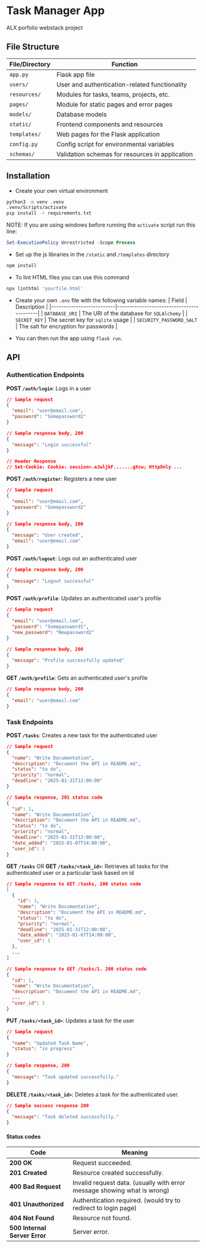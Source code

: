 # Task Manager App
ALX porfolio webstack project


## File Structure
| File/Directory | Function                                        |
|----------------|-------------------------------------------------|
| `app.py`       | Flask app file                                  |
| `users/`       | User and authentication-related functionality   |
| `resources/`   | Modules for tasks, teams, projects, etc.        |
| `pages/`       | Module for static pages and error pages         |
| `models/`      | Database models                                 |
| `static/`      | Frontend components and resources               |
| `templates/`   | Web pages for the Flask application             |
| `config.py`    | Config script for environmental variables       |
| `schemas/`     | Validation schemas for resources in application |

## Installation
* Create your own virtual environment
```bash
python3 -m venv .venv
.venv/Scripts/activate
pip install -r requirements.txt
```

  NOTE: If you are using windows before running the `activate` script run this line:

```powershell
Set-ExecutionPolicy Unrestricted -Scope Process
```

* Set up the js libraries in the `/static` and `/templates` directory
```bash
npm install
```

* To lint HTML files you can use this command
```bash
npx linthtml 'yourfile.html'
```

* Create your own `.env` file with the following variable names:
  | Field                    | Description                              |
  |--------------------------|------------------------------------------|
  | `DATABASE_URI`           | The URI of the database for `SQLAlchemy` |
  | `SECRET_KEY`             | The secret key for `sqlite` usage        |
  | `SECURITY_PASSWORD_SALT` | The salt for encryption for passwords    |

* You can then run the app using `flask run`.

## API
### Authentication Endpoints
**POST `/auth/login`**: Logs in a user
```json
// Sample request
{
  "email": "user@email.com",
  "password": "Somepassword2"
}

// Sample response body, 200
{
  "message": "Login successful"
}

// Header Response
// Set-Cookie: Cookie: session=.eJwljkF.......gXcw; HttpOnly ...
```
**POST `/auth/register`**: Registers a new user
```json
// Sample request
{
  "email": "user@email.com",
  "password": "Somepassword2"
}

// Sample response body, 200
{
  "message": "User created",
  "email": "user@email.com"
}
```

**POST `/auth/logout`**: Logs out an authenticated user
```json
// Sample response body, 200
{
  "message": "Logout successful"
}
```

**POST `/auth/profile`**: Updates an authenticated user's profile
```json
// Sample request
{
  "email": "user@email.com",
  "password": "Somepassword1",
  "new_password": "Newpassword2"
}

// Sample response body, 200
{
  "message": "Profile successfully updated"
}
```

**GET `/auth/profile`**: Gets an authenticated user's profile
```json
// Sample response body, 200
{
  "email": "user@email.com"
}
```

### Task Endpoints
**POST `/tasks`**: Creates a new task for the authenticated user

```json
// Sample request
{
  "name": "Write Documentation",
  "description": "Document the API in README.md",
  "status": "to do",
  "priority": "normal",
  "deadline": "2025-01-31T12:00:00"
}

// Sample response, 201 status code
{
  "id": 1,
  "name": "Write Documentation",
  "description": "Document the API in README.md",
  "status": "to do",
  "priority": "normal",
  "deadline": "2025-01-31T12:00:00",
  "date_added": "2025-01-07T14:00:00",
  "user_id": 1
}
```

**GET `/tasks`** OR **GET `/tasks/<task_id>`**: Retrieves all tasks for the authenticated user or a particular task based on id
```json
// Sample response to GET /tasks, 200 status code
[
  {
    "id": 1,
    "name": "Write Documentation",
    "description": "Document the API in README.md",
    "status": "to do",
    "priority": "normal",
    "deadline": "2025-01-31T12:00:00",
    "date_added": "2025-01-07T14:00:00",
    "user_id": 1
  },
  ...
]

// Sample response to GET /tasks/1. 200 status code
{
  "id": 1,
  "name": "Write Documentation",
  "description": "Document the API in README.md",
  ...
  "user_id": 1
}
```

**PUT `/tasks/<task_id>`**: Updates a task for the user
```json
// Sample request
{
  "name": "Updated Task Name",
  "status": "in progress"
}

// Sample response, 200
{
  "message": "Task updated successfully."
}
```

**DELETE `/tasks/<task_id>`**: Deletes a task for the authenticated user.

```json
// Sample success response 200
{
  "message": "Task deleted successfully."
}
```

#### Status codes
| Code                          | Meaning                                                                  |
|-------------------------------|--------------------------------------------------------------------------|
| **200 OK**                    | Request succeeded.                                                       |
| **201 Created**               | Resource created successfully.                                           |
| **400 Bad Request**           | Invalid request data. (usually with error message showing what is wrong) |
| **401 Unauthorized**          | Authentication required. (would try to redirect to login page)           |
| **404 Not Found**             | Resource not found.                                                      |
| **500 Internal Server Error** | Server error.                                                            |